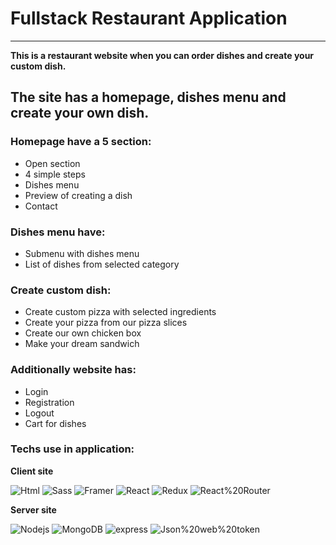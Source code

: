 # Fullstack Restaurant Application

---

**This is a restaurant website when you can order dishes and create your custom dish.**

## The site has a homepage, dishes menu and create your own dish.

### Homepage have a 5 section:

- Open section
- 4 simple steps
- Dishes menu
- Preview of creating a dish
- Contact

### Dishes menu have:

- Submenu with dishes menu
- List of dishes from selected category

### Create custom dish:

- Create custom pizza with selected ingredients
- Create your pizza from our pizza slices
- Create our own chicken box
- Make your dream sandwich

### Additionally website has:

- Login
- Registration
- Logout
- Cart for dishes

### Techs use in application:

**Client site**

![Html](https://img.shields.io/badge/HTML5-E34F26?style=for-the-badge&logo=html5&logoColor=white) ![Sass](https://img.shields.io/badge/Sass-CC6699?style=for-the-badge&logo=sass&logoColor=white) ![Framer](https://img.shields.io/badge/Framer-0055FF?style=for-the-badge&logo=Framer&logoColor=white) ![React](https://img.shields.io/badge/React-61DAFB?style=for-the-badge&logo=react&logoColor=white) ![Redux](https://img.shields.io/badge/Redux-764ABC?style=for-the-badge&logo=redux&logoColor=white) ![React%20Router](https://img.shields.io/badge/React%20Router-CA4245?style=for-the-badge&logo=ReactRouter&logoColor=white)

**Server site**

![Nodejs](https://img.shields.io/badge/NodeJs-339933?style=for-the-badge&logo=nodejs&logoColor=white) ![MongoDB](https://img.shields.io/badge/MongoDB-47A248?style=for-the-badge&logo=MongoDB&logoColor=white) ![express](https://img.shields.io/badge/express-000000?style=for-the-badge&logo=express&logoColor=white) ![Json%20web%20token](https://img.shields.io/badge/Json%20web%20token-000000?style=for-the-badge&logo=Jsonwebtokens&logoColor=white)
